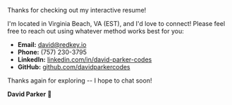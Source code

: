 Thanks for checking out my interactive resume!

I'm located in Virginia Beach, VA (EST), and I'd love to connect! Please feel free to reach out using whatever method works best for you:

-   **Email:** david@redkey.io
-   **Phone:** (757) 230-3795
-   **LinkedIn:** [linkedin.com/in/david-parker-codes](https://linkedin.com/in/david-parker-codes)
-   **GitHub:** [github.com/davidparkercodes](https://github.com/davidparkercodes)

Thanks again for exploring -- I hope to chat soon!

**David Parker** 🤘
